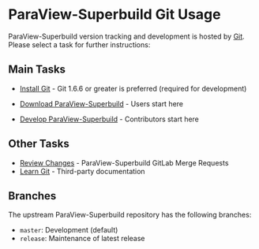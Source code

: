 ParaView-Superbuild Git Usage
=============================

ParaView-Superbuild version tracking and development is hosted by [Git](http://git-scm.com).
Please select a task for further instructions:

Main Tasks
----------

* [Install Git](http://public.kitware.com/Wiki/Git/Download) -
  Git 1.6.6 or greater is preferred (required for development)

* [Download ParaView-Superbuild](download.md) - Users start here

* [Develop ParaView-Superbuild](develop.md) - Contributors start here

Other Tasks
-----------

* [Review Changes](https://gitlab.kitware.com/paraview/paraview-superbuild/-/merge_requests) -
  ParaView-Superbuild GitLab Merge Requests
* [Learn Git](http://public.kitware.com/Wiki/Git/Resources) -
  Third-party documentation

Branches
--------

The upstream ParaView-Superbuild repository has the following branches:

* `master`: Development (default)
* `release`: Maintenance of latest release
